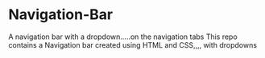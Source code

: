 # Navigation-Bar
A navigation bar with a dropdown.....on the navigation tabs
This repo contains a Navigation bar created using HTML and CSS,,,, with dropdowns
